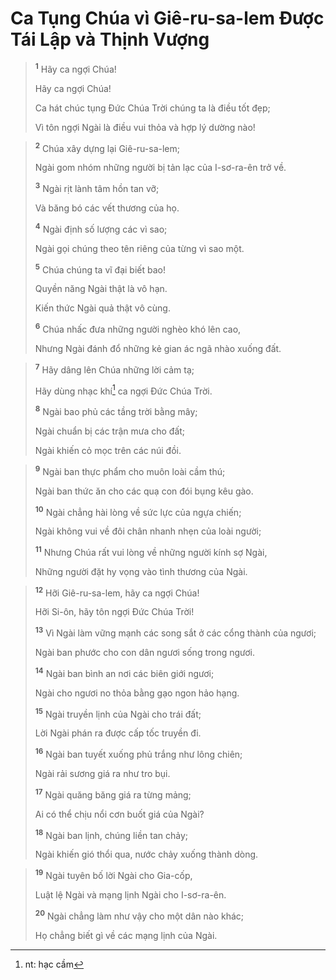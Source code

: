 # Ca Tụng Chúa vì Giê-ru-sa-lem Ðược Tái Lập và Thịnh Vượng

> <sup><b>1</b></sup> Hãy ca ngợi Chúa!
> 
> Hãy ca ngợi Chúa!
> 
> Ca hát chúc tụng Ðức Chúa Trời chúng ta là điều tốt đẹp;
> 
> Vì tôn ngợi Ngài là điều vui thỏa và hợp lý dường nào!
>


> <sup><b>2</b></sup> Chúa xây dựng lại Giê-ru-sa-lem;
> 
> Ngài gom nhóm những người bị tản lạc của I-sơ-ra-ên trở về.
> 
> <sup><b>3</b></sup> Ngài rịt lành tâm hồn tan vỡ;
> 
> Và băng bó các vết thương của họ.
> 
> <sup><b>4</b></sup> Ngài định số lượng các vì sao;
> 
> Ngài gọi chúng theo tên riêng của từng vì sao một.
> 
> <sup><b>5</b></sup> Chúa chúng ta vĩ đại biết bao!
> 
> Quyền năng Ngài thật là vô hạn.
> 
> Kiến thức Ngài quả thật vô cùng.
> 
> <sup><b>6</b></sup> Chúa nhấc đưa những người nghèo khó lên cao,
> 
> Nhưng Ngài đánh đổ những kẻ gian ác ngã nhào xuống đất.
>


> <sup><b>7</b></sup> Hãy dâng lên Chúa những lời cảm tạ;
> 
> Hãy dùng nhạc khí[^1] ca ngợi Ðức Chúa Trời.
> 
> <sup><b>8</b></sup> Ngài bao phủ các tầng trời bằng mây;
> 
> Ngài chuẩn bị các trận mưa cho đất;
> 
> Ngài khiến cỏ mọc trên các núi đồi.
>


> <sup><b>9</b></sup> Ngài ban thực phẩm cho muôn loài cầm thú;
> 
> Ngài ban thức ăn cho các quạ con đói bụng kêu gào.
> 
> <sup><b>10</b></sup> Ngài chẳng hài lòng về sức lực của ngựa chiến;
> 
> Ngài không vui về đôi chân nhanh nhẹn của loài người;
> 
> <sup><b>11</b></sup> Nhưng Chúa rất vui lòng về những người kính sợ Ngài,
> 
> Những người đặt hy vọng vào tình thương của Ngài.
>


> <sup><b>12</b></sup> Hỡi Giê-ru-sa-lem, hãy ca ngợi Chúa!
> 
> Hỡi Si-ôn, hãy tôn ngợi Ðức Chúa Trời!
> 
> <sup><b>13</b></sup> Vì Ngài làm vững mạnh các song sắt ở các cổng thành của ngươi;
> 
> Ngài ban phước cho con dân ngươi sống trong ngươi.
> 
> <sup><b>14</b></sup> Ngài ban bình an nơi các biên giới ngươi;
> 
> Ngài cho ngươi no thỏa bằng gạo ngon hảo hạng.
> 
> <sup><b>15</b></sup> Ngài truyền lịnh của Ngài cho trái đất;
> 
> Lời Ngài phán ra được cấp tốc truyền đi.
> 
> <sup><b>16</b></sup> Ngài ban tuyết xuống phủ trắng như lông chiên;
> 
> Ngài rải sương giá ra như tro bụi.
> 
> <sup><b>17</b></sup> Ngài quăng băng giá ra từng mảng;
> 
> Ai có thể chịu nổi cơn buốt giá của Ngài?
> 
> <sup><b>18</b></sup> Ngài ban lịnh, chúng liền tan chảy;
> 
> Ngài khiến gió thổi qua, nước chảy xuống thành dòng.
>


> <sup><b>19</b></sup> Ngài tuyên bố lời Ngài cho Gia-cốp,
> 
> Luật lệ Ngài và mạng lịnh Ngài cho I-sơ-ra-ên.
> 
> <sup><b>20</b></sup> Ngài chẳng làm như vậy cho một dân nào khác;
> 
> Họ chẳng biết gì về các mạng lịnh của Ngài.
>

[^1]: nt: hạc cầm
